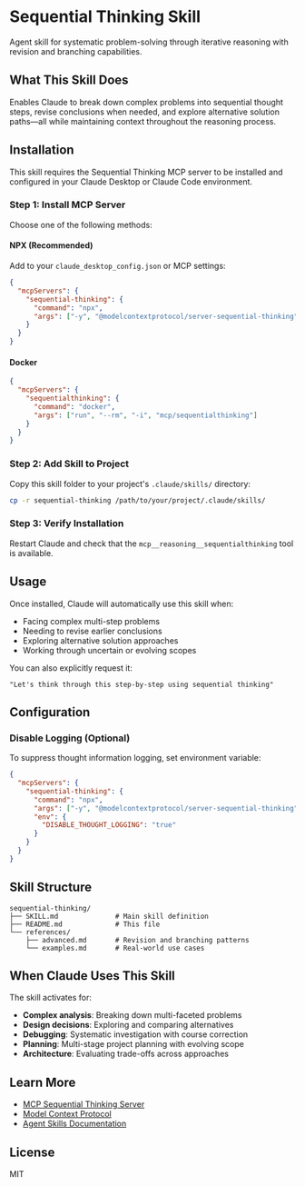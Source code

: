 # Sequential Thinking Skill

Agent skill for systematic problem-solving through iterative reasoning with revision and branching capabilities.

## What This Skill Does

Enables Claude to break down complex problems into sequential thought steps, revise conclusions when needed, and explore alternative solution paths—all while maintaining context throughout the reasoning process.

## Installation

This skill requires the Sequential Thinking MCP server to be installed and configured in your Claude Desktop or Claude Code environment.

### Step 1: Install MCP Server

Choose one of the following methods:

#### NPX (Recommended)

Add to your `claude_desktop_config.json` or MCP settings:

```json
{
  "mcpServers": {
    "sequential-thinking": {
      "command": "npx",
      "args": ["-y", "@modelcontextprotocol/server-sequential-thinking"]
    }
  }
}
```

#### Docker

```json
{
  "mcpServers": {
    "sequentialthinking": {
      "command": "docker",
      "args": ["run", "--rm", "-i", "mcp/sequentialthinking"]
    }
  }
}
```

### Step 2: Add Skill to Project

Copy this skill folder to your project's `.claude/skills/` directory:

```bash
cp -r sequential-thinking /path/to/your/project/.claude/skills/
```

### Step 3: Verify Installation

Restart Claude and check that the `mcp__reasoning__sequentialthinking` tool is available.

## Usage

Once installed, Claude will automatically use this skill when:
- Facing complex multi-step problems
- Needing to revise earlier conclusions
- Exploring alternative solution approaches
- Working through uncertain or evolving scopes

You can also explicitly request it:
```
"Let's think through this step-by-step using sequential thinking"
```

## Configuration

### Disable Logging (Optional)

To suppress thought information logging, set environment variable:

```json
{
  "mcpServers": {
    "sequential-thinking": {
      "command": "npx",
      "args": ["-y", "@modelcontextprotocol/server-sequential-thinking"],
      "env": {
        "DISABLE_THOUGHT_LOGGING": "true"
      }
    }
  }
}
```

## Skill Structure

```
sequential-thinking/
├── SKILL.md              # Main skill definition
├── README.md             # This file
└── references/
    ├── advanced.md       # Revision and branching patterns
    └── examples.md       # Real-world use cases
```

## When Claude Uses This Skill

The skill activates for:
- **Complex analysis**: Breaking down multi-faceted problems
- **Design decisions**: Exploring and comparing alternatives
- **Debugging**: Systematic investigation with course correction
- **Planning**: Multi-stage project planning with evolving scope
- **Architecture**: Evaluating trade-offs across approaches

## Learn More

- [MCP Sequential Thinking Server](https://github.com/modelcontextprotocol/servers/tree/main/src/sequentialthinking)
- [Model Context Protocol](https://modelcontextprotocol.io/)
- [Agent Skills Documentation](https://docs.claude.com/en/docs/agents-and-tools/agent-skills/overview.md)

## License

MIT
